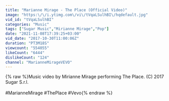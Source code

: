 ```yaml
---
title: "Marianne Mirage - The Place (Official Video)"
image: "https:\/\/i.ytimg.com\/vi\/tVqaLSulhBI\/hqdefault.jpg"
vid_id: "tVqaLSulhBI"
categories: "Music"
tags: ["Sugar Music","Mirianne Mirage","Pop"]
date: "2021-11-08T17:39:25+03:00"
vid_date: "2017-10-30T11:00:06Z"
duration: "PT3M18S"
viewcount: "554055"
likeCount: "6444"
dislikeCount: "124"
channel: "MarianneMirageVEVO"
---
```

{% raw %}Music video by Mirianne Mirage performing The Place. (C) 2017 Sugar S.r.l.<br /><br />#MarianneMirage #ThePlace #Vevo{% endraw %}
